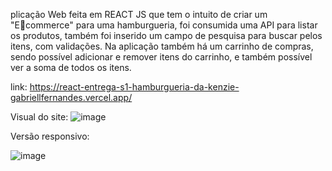 plicação Web feita em REACT JS que tem o intuito de criar um "Ecommerce" para uma hamburgueria, foi consumida uma API para listar os 
produtos, também foi inserido um campo de pesquisa para buscar pelos 
itens, com validações. Na aplicação também há um carrinho de compras, 
sendo possível adicionar e remover itens do carrinho, e também possível 
ver a soma de todos os itens.

link: https://react-entrega-s1-hamburgueria-da-kenzie-gabriellfernandes.vercel.app/

Visual do site:
![image](https://user-images.githubusercontent.com/96635752/199023887-4a9fdec7-cefc-4f63-a6d6-b30e25af36cb.png)

Versão responsivo:

![image](https://user-images.githubusercontent.com/96635752/199024157-3028032c-7af9-49a3-bcb0-fe08d87e3d52.png)
